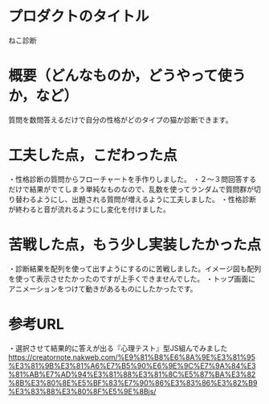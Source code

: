 # プロダクトのタイトル
  ねこ診断

# 概要（どんなものか，どうやって使うか，など）
  質問を数問答えるだけで自分の性格がどのタイプの猫か診断できます。

# 工夫した点，こだわった点
  ・性格診断の質問からフローチャートを手作りしました。
  ・２～３問回答するだけで結果がでてしまう単純なものなので、乱数を使ってランダムで質問群が切り替わるようにし、出題される質問が増えるように工夫しました。
  ・性格診断が終わると音が流れるようにし変化を付けました。

# 苦戦した点，もう少し実装したかった点
  ・診断結果を配列を使って出すようにするのに苦戦しました。イメージ図も配列を使って表示させたかったのですが上手くできませんでした。
  ・トップ画面にアニメーションをつけて動きがあるものにしたかったです。

# 参考URL
  ・選択させて結果的に答えが出る『心理テスト』型JS組んでみました
  https://creatornote.nakweb.com/%E9%81%B8%E6%8A%9E%E3%81%95%E3%81%9B%E3%81%A6%E7%B5%90%E6%9E%9C%E7%9A%84%E3%81%AB%E7%AD%94%E3%81%88%E3%81%8C%E5%87%BA%E3%82%8B%E3%80%8E%E5%BF%83%E7%90%86%E3%83%86%E3%82%B9%E3%83%88%E3%80%8F%E5%9E%8Bjs/
  

